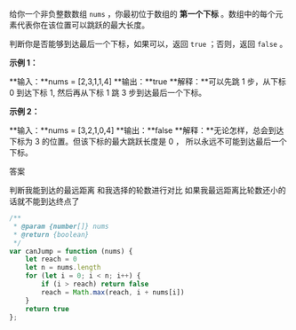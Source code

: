 给你一个非负整数数组 `nums` ，你最初位于数组的 **第一个下标** 。数组中的每个元素代表你在该位置可以跳跃的最大长度。

判断你是否能够到达最后一个下标，如果可以，返回 `true` ；否则，返回 `false` 。

**示例 1：**

**输入：**nums = [2,3,1,1,4]
**输出：**true
**解释：**可以先跳 1 步，从下标 0 到达下标 1, 然后再从下标 1 跳 3 步到达最后一个下标。

**示例 2：**

**输入：**nums = [3,2,1,0,4]
**输出：**false
**解释：**无论怎样，总会到达下标为 3 的位置。但该下标的最大跳跃长度是 0 ， 所以永远不可能到达最后一个下标。

答案

判断我能到达的最远距离  和我选择的轮数进行对比
如果我最远距离比轮数还小的话就不能到达终点了


```js
/**
 * @param {number[]} nums
 * @return {boolean}
 */
var canJump = function (nums) {
    let reach = 0
    let n = nums.length
    for (let i = 0; i < n; i++) {
        if (i > reach) return false
        reach = Math.max(reach, i + nums[i])
    }
    return true
};
```